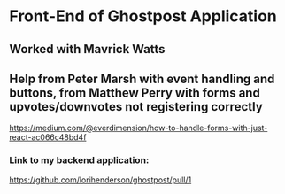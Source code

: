 # Front-End of Ghostpost Application
## Worked with Mavrick Watts
## Help from Peter Marsh with event handling and buttons, from Matthew Perry with forms and upvotes/downvotes not registering correctly
https://medium.com/@everdimension/how-to-handle-forms-with-just-react-ac066c48bd4f
### Link to my backend application:
https://github.com/lorihenderson/ghostpost/pull/1